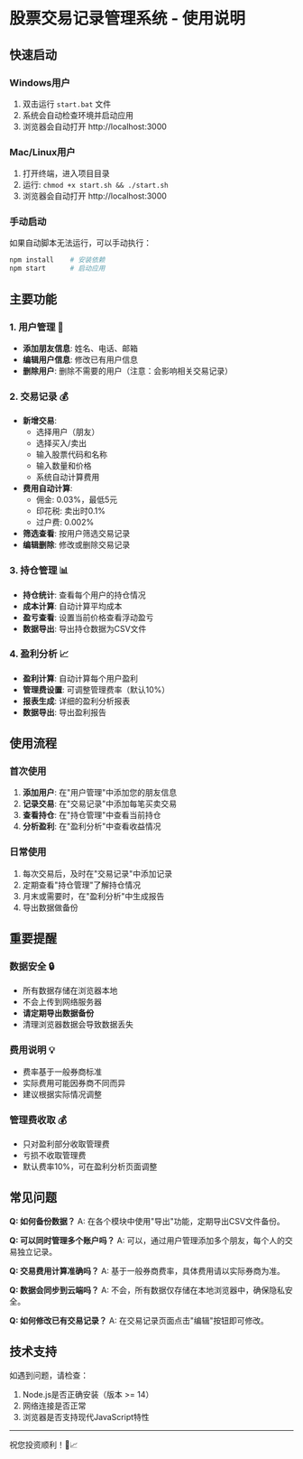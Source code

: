 # 股票交易记录管理系统 - 使用说明

## 快速启动

### Windows用户
1. 双击运行 `start.bat` 文件
2. 系统会自动检查环境并启动应用
3. 浏览器会自动打开 http://localhost:3000

### Mac/Linux用户
1. 打开终端，进入项目目录
2. 运行: `chmod +x start.sh && ./start.sh`
3. 浏览器会自动打开 http://localhost:3000

### 手动启动
如果自动脚本无法运行，可以手动执行：
```bash
npm install    # 安装依赖
npm start      # 启动应用
```

## 主要功能

### 1. 用户管理 👥
- **添加朋友信息**: 姓名、电话、邮箱
- **编辑用户信息**: 修改已有用户信息
- **删除用户**: 删除不需要的用户（注意：会影响相关交易记录）

### 2. 交易记录 💰
- **新增交易**: 
  - 选择用户（朋友）
  - 选择买入/卖出
  - 输入股票代码和名称
  - 输入数量和价格
  - 系统自动计算费用
- **费用自动计算**:
  - 佣金: 0.03%，最低5元
  - 印花税: 卖出时0.1%
  - 过户费: 0.002%
- **筛选查看**: 按用户筛选交易记录
- **编辑删除**: 修改或删除交易记录

### 3. 持仓管理 📊
- **持仓统计**: 查看每个用户的持仓情况
- **成本计算**: 自动计算平均成本
- **盈亏查看**: 设置当前价格查看浮动盈亏
- **数据导出**: 导出持仓数据为CSV文件

### 4. 盈利分析 📈
- **盈利计算**: 自动计算每个用户盈利
- **管理费设置**: 可调整管理费率（默认10%）
- **报表生成**: 详细的盈利分析报表
- **数据导出**: 导出盈利报告

## 使用流程

### 首次使用
1. **添加用户**: 在"用户管理"中添加您的朋友信息
2. **记录交易**: 在"交易记录"中添加每笔买卖交易
3. **查看持仓**: 在"持仓管理"中查看当前持仓
4. **分析盈利**: 在"盈利分析"中查看收益情况

### 日常使用
1. 每次交易后，及时在"交易记录"中添加记录
2. 定期查看"持仓管理"了解持仓情况
3. 月末或需要时，在"盈利分析"中生成报告
4. 导出数据做备份

## 重要提醒

### 数据安全 🔒
- 所有数据存储在浏览器本地
- 不会上传到网络服务器
- **请定期导出数据备份**
- 清理浏览器数据会导致数据丢失

### 费用说明 💡
- 费率基于一般券商标准
- 实际费用可能因券商不同而异
- 建议根据实际情况调整

### 管理费收取 💰
- 只对盈利部分收取管理费
- 亏损不收取管理费
- 默认费率10%，可在盈利分析页面调整

## 常见问题

**Q: 如何备份数据？**
A: 在各个模块中使用"导出"功能，定期导出CSV文件备份。

**Q: 可以同时管理多个账户吗？**
A: 可以，通过用户管理添加多个朋友，每个人的交易独立记录。

**Q: 交易费用计算准确吗？**
A: 基于一般券商费率，具体费用请以实际券商为准。

**Q: 数据会同步到云端吗？**
A: 不会，所有数据仅存储在本地浏览器中，确保隐私安全。

**Q: 如何修改已有交易记录？**
A: 在交易记录页面点击"编辑"按钮即可修改。

## 技术支持

如遇到问题，请检查：
1. Node.js是否正确安装（版本 >= 14）
2. 网络连接是否正常
3. 浏览器是否支持现代JavaScript特性

---

祝您投资顺利！💪📈

